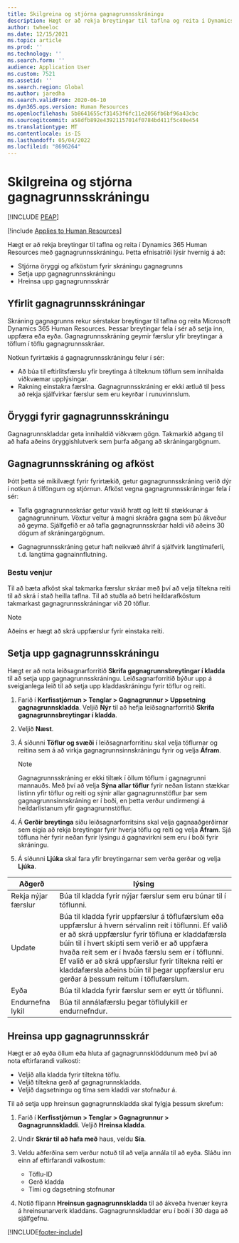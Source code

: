 ```yaml
---
title: Skilgreina og stjórna gagnagrunnsskráningu
description: Hægt er að rekja breytingar til taflna og reita í Dynamics 365 Human Resources með gagnagrunnsskráningu.
author: twheeloc
ms.date: 12/15/2021
ms.topic: article
ms.prod: ''
ms.technology: ''
ms.search.form: ''
audience: Application User
ms.custom: 7521
ms.assetid: ''
ms.search.region: Global
ms.author: jaredha
ms.search.validFrom: 2020-06-10
ms.dyn365.ops.version: Human Resources
ms.openlocfilehash: 5b8641655cf31453f6fc11e2056fb6bf96a43cbc
ms.sourcegitcommit: a58dfb892e43921157014f0784bd411f5c40e454
ms.translationtype: MT
ms.contentlocale: is-IS
ms.lasthandoff: 05/04/2022
ms.locfileid: "8696264"
---
```

# <a name="configure-and-manage-database-logging"></a>Skilgreina og stjórna gagnagrunnsskráningu


[!INCLUDE [PEAP](../includes/peap-2.md)]

[!include [Applies to Human Resources](../includes/applies-to-hr.md)]

Hægt er að rekja breytingar til taflna og reita í Dynamics 365 Human Resources með gagnagrunnsskráningu. Þetta efnisatriði lýsir hvernig á að:

- Stjórna öryggi og afköstum fyrir skráningu gagnagrunns
- Setja upp gagnagrunnsskráningu
- Hreinsa upp gagnagrunnsskrár

## <a name="overview-of-database-logging"></a>Yfirlit gagnagrunnsskráningar

Skráning gagnagrunns rekur sérstakar breytingar til taflna og reita Microsoft Dynamics 365 Human Resources. Þessar breytingar fela í sér að setja inn, uppfæra eða eyða. Gagnagrunnsskráning geymir færslur yfir breytingar á töflum í töflu gagnagrunnsskráar.

Notkun fyrirtækis á gagnagrunnsskráningu felur í sér:

- Að búa til eftirlitsfærslu yfir breytinga á tilteknum töflum sem innihalda viðkvæmar upplýsingar.
- Rakning einstakra færslna. Gagnagrunnsskráning er ekki ætluð til þess að rekja sjálfvirkar færslur sem eru keyrðar í runuvinnslum.

## <a name="security-for-database-logging"></a>Öryggi fyrir gagnagrunnsskráningu

Gagnagrunnskladdar geta innihaldið viðkvæm gögn. Takmarkið aðgang til að hafa aðeins öryggishlutverk sem þurfa aðgang að skráningargögnum.

## <a name="database-logging-and-performance"></a>Gagnagrunnsskráning og afköst

Þótt þetta sé mikilvægt fyrir fyrirtækið, getur gagnagrunnsskráning verið dýr í notkun á tilföngum og stjórnun. Afköst vegna gagnagrunnsskráningar fela í sér:

- Tafla gagnagrunnsskráar getur vaxið hratt og leitt til stækkunar á gagnagrunninum. Vöxtur veltur á magni skráðra gagna sem þú ákveður að geyma. Sjálfgefið er að tafla gagnagrunnsskráar haldi við aðeins 30 dögum af skráningargögnum. 

- Gagnagrunnsskráning getur haft neikvæð áhrif á sjálfvirk langtímaferli, t.d. langtíma gagnainnflutning.

### <a name="best-practices"></a>Bestu venjur

Til að bæta afköst skal takmarka færslur skráar með því að velja tiltekna reiti til að skrá í stað heilla taflna. Til að stuðla að betri heildarafköstum takmarkast gagnagrunnsskráningar við 20 töflur.

> [!NOTE]
> Aðeins er hægt að skrá uppfærslur fyrir einstaka reiti.

## <a name="set-up-database-logging"></a>Setja upp gagnagrunnsskráningu

Hægt er að nota leiðsagnarforritið **Skrifa gagnagrunnsbreytingar í kladda** til að setja upp gagnagrunnsskráningu. Leiðsagnarforritið býður upp á sveigjanlega leið til að setja upp kladdaskráningu fyrir töflur og reiti.

1. Farið í **Kerfisstjórnun > Tenglar > Gagnagrunnur > Uppsetning gagnagrunnskladda**. Veljið **Nýr** til að hefja leiðsagnarforritið **Skrifa gagnagrunnsbreytingar í kladda**.
2. Veljið **Næst**. 
3. Á síðunni **Töflur og svæði** í leiðsagnarforritinu skal velja töflurnar og reitina sem á að virkja gagnagrunnsinnskráningu fyrir og velja **Áfram**.

   > [!Note]
   > Gagnagrunnsskráning er ekki tiltæk í öllum töflum í gagnagrunni mannauðs. Með því að velja **Sýna allar töflur** fyrir neðan listann stækkar listinn yfir töflur og reiti og sýnir allar gagnagrunnstöflur þar sem gagnagrunnsinnskráning er í boði, en þetta verður undirmengi á heildarlistanum yfir gagnagrunnstöflur.

4. Á **Gerðir breytinga** síðu leiðsagnarforritsins skal velja gagnaaðgerðirnar sem eigia að rekja breytingar fyrir hverja töflu og reiti og velja **Áfram**. Sjá töfluna hér fyrir neðan fyrir lýsingu á gagnavirkni sem eru í boði fyrir skráningu.
5. Á síðunni **Ljúka** skal fara yfir breytingarnar sem verða gerðar og velja **Ljúka**.

| Aðgerð | lýsing |
| -- | -- |
| Rekja nýjar færslur | Búa til kladda fyrir nýjar færslur sem eru búnar til í töflunni. |
| Update | Búa til kladda fyrir uppfærslur á töflufærslum eða uppfærslur á hvern sérvalinn reit í töflunni. Ef valið er að skrá uppfærslur fyrir töfluna er kladdafærsla búin til í hvert skipti sem verið er að uppfæra hvaða reit sem er í hvaða færslu sem er í töflunni. Ef valið er að skrá uppfærslur fyrir tiltekna reiti er kladdafærsla aðeins búin til þegar uppfærslur eru gerðar á þessum reitum í töflufærslum. |
| Eyða | Búa til kladda fyrir færslur sem er eytt úr töflunni. |
| Endurnefna lykil | Búa til annálafærslu þegar töflulykill er endurnefndur. |


## <a name="clean-up-database-logs"></a>Hreinsa upp gagnagrunnsskrár

Hægt er að eyða öllum eða hluta af gagnagrunnsklöddunum með því að nota eftirfarandi valkosti:

- Veljið alla kladda fyrir tiltekna töflu.
- Veljið tiltekna gerð af gagnagrunnskladda.
- Veljið dagsetningu og tíma sem kladdi var stofnaður á.

Til að setja upp hreinsun gagnagrunnskladda skal fylgja þessum skrefum: 

1. Farið í **Kerfisstjórnun > Tenglar > Gagnagrunnur > Gagnagrunnskladdi**. Veljið **Hreinsa kladda**.
2. Undir **Skrár til að hafa með** haus, veldu **Sía**.
3. Veldu aðferðina sem verður notuð til að velja annála til að eyða. Sláðu inn einn af eftirfarandi valkostum:

   - Töflu-ID
   - Gerð kladda
   - Tími og dagsetning stofnunar

4. Notið flipann **Hreinsun gagnagrunnskladda** til að ákveða hvenær keyra á hreinsunarverk kladdans. Gagnagrunnskladdar eru í boði í 30 daga að sjálfgefnu.


[!INCLUDE[footer-include](../includes/footer-banner.md)]
